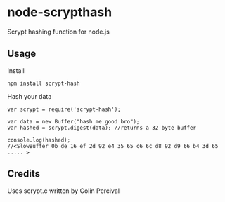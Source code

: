 node-scrypthash
===============

Scrypt hashing function for node.js

Usage
-----

Install

    npm install scrypt-hash


Hash your data

    var scrypt = require('scrypt-hash');

    var data = new Buffer("hash me good bro");
    var hashed = scrypt.digest(data); //returns a 32 byte buffer

    console.log(hashed);
    //<SlowBuffer 0b de 16 ef 2d 92 e4 35 65 c6 6c d8 92 d9 66 b4 3d 65 ..... >

Credits
-------
Uses scrypt.c written by Colin Percival